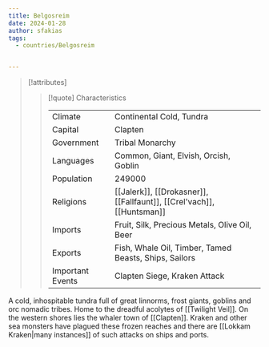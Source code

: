 ```yaml
---
title: Belgosreim
date: 2024-01-28
author: sfakias
tags:
  - countries/Belgosreim


---
```

> [!attributes]
> 
> > [!quote] Characteristics
> >
> > | | |
> > | --- | --- |
> > | Climate |  Continental Cold, Tundra |
> > | Capital |  Clapten |
> > | Government |  Tribal Monarchy |
> > | Languages |  Common, Giant, Elvish, Orcish, Goblin |
> > | Population |  249000 |
> > | Religions |  [[Jalerk]], [[Drokasner]], [[Fallfaunt]], [[Crel'vach]], [[Huntsman]] |
> > | Imports |  Fruit, Silk, Precious Metals, Olive Oil, Beer |
> > | Exports |  Fish, Whale Oil, Timber, Tamed Beasts, Ships, Sailors |
> > | Important Events |  Clapten Siege, Kraken Attack |

A cold, inhospitable tundra full of great linnorms, frost giants, goblins and orc nomadic tribes. Home to the dreadful acolytes of [[Twilight Veil]]. On the western shores lies the whaler town of [[Clapten]]. Kraken and other sea monsters have plagued these frozen reaches and there are [[Lokkam Kraken|many instances]] of such attacks on ships and ports.
